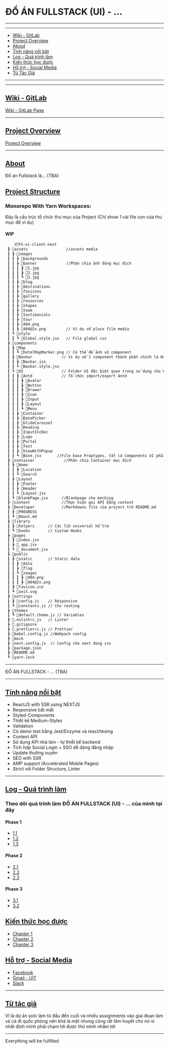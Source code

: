 # ĐỒ ÁN FULLSTACK (UI) - ...

___

---
+ [Wiki - GitLab](https://gitlab.com/php1301/DoAnReactJS/-/wikis/Project-Wiki-about)
+ [Project Overview](https://www.youtube.com/watch?v=__gm2ttLUiI)
+ [About](https://github.com/php1301/vexere-ui/blob/master/Developer/About.md)
+ [Tính năng nổi bật](https://github.com/php1301/vexere-ui/blob/master/Developer/SpecialFeatures.md)
+ [Log - Quá trình làm ](https://github.com/php1301/vexere-ui/tree/master/Developer/PROGRESS)
+ [Kiến thức học được](https://github.com/php1301/vexere-ui/blob/master/Developer/KNOWLEDGE)
+ [Hỗ trợ - Social Media](https://www.facebook.com/dioxittdn.phucprobb)
+ [Từ Tác Giả](https://github.com/php1301/vexere-ui/blob/master/Developer/Info.md)
---
***
## [Wiki - GitLab](https://gitlab.com/php1301/DoAnReactJS/-/wikis/Project-Wiki-about)
[Wiki - GitLab Page](https://gitlab.com/php1301/DoAnReactJS/-/wikis/Project-Wiki-about)
***
## [Project Overview](https://www.youtube.com/watch?v=__gm2ttLUiI)
[Project Overview](https://www.youtube.com/watch?v=__gm2ttLUiI)
***
## [About](https://github.com/php1301/DoAnReactJS/blob/master/Developer/About.md)

Đồ án Fullstack là... (TBA)
## [Project Structure](https://github.com/php1301/vexere-ui/blob/master/Developer/ProjectStructure.md)
### Monorepo With Yarn Workspaces:
Đây là cấu trúc tổ chức thư mục của Project (Chỉ show 1 vài file con của thư mục để ví dụ)
#### WIP

```bash
    📦FS-ui-client-next
 ┣ 📂assets                 //assets media
 ┃ ┣ 📂images
 ┃ ┃ ┣ 📂backgrounds
 ┃ ┃ ┣ 📂banner             //Phân chia ảnh đúng mục đích
 ┃ ┃ ┃ ┣ 📜1.jpg
 ┃ ┃ ┃ ┣ 📜2.jpg
 ┃ ┃ ┃ ┗ 📜3.jpg
 ┃ ┃ ┣ 📂blog            
 ┃ ┃ ┣ 📂destinations
 ┃ ┃ ┣ 📂favicons
 ┃ ┃ ┣ 📂gallery
 ┃ ┃ ┣ 📂resources
 ┃ ┃ ┣ 📂shapes
 ┃ ┃ ┣ 📂team
 ┃ ┃ ┣ 📂testimonials        
 ┃ ┃ ┣ 📂tour
 ┃ ┃ ┣ 📜404.png             
 ┃ ┃ ┣ 📜404@2x.png         // Ví dụ về place file media
 ┃ ┗ 📂style
 ┃ ┃ ┗ 📜Global.style.jsx   // File global css
 ┣ 📂components             
 ┃ ┣ 📂Map
 ┃ ┃ ┗ 📜hotelMapMarker.png // Có thể để ảnh vô component
 ┃ ┣ 📂Navbar             // Ví dụ về 1 component thành phần chính là Navbar - sử dụng styled component
 ┃ ┃ ┣ 📜Navbar.jsx
 ┃ ┃ ┗ 📜Navbar.style.jsx
 ┃ ┗ 📂UI                 // Folder UI đặc biệt quan trọng sử dụng cho UI - libs, snippet, chưa nặng tính logic và custom
 ┃ ┃ ┣ 📂Antd             // Tổ chức import/export Antd 
 ┃ ┃ ┃ ┣ 📂Avatar
 ┃ ┃ ┃ ┣ 📂Button
 ┃ ┃ ┃ ┣ 📂Drawer
 ┃ ┃ ┃ ┣ 📂Icon
 ┃ ┃ ┃ ┣ 📂Input
 ┃ ┃ ┃ ┣ 📂Layout
 ┃ ┃ ┃ ┗ 📂Menu
 ┃ ┃ ┣ 📂Container
 ┃ ┃ ┣ 📂DatePicker
 ┃ ┃ ┣ 📂GlideCarousel
 ┃ ┃ ┣ 📂Heading
 ┃ ┃ ┣ 📂InputIncDec
 ┃ ┃ ┣ 📂Logo
 ┃ ┃ ┣ 📂Portal
 ┃ ┃ ┣ 📂Text
 ┃ ┃ ┣ 📂ViewWithPopup
 ┃ ┃ ┗ 📜Base.jsx       //File base Proptypes, tất cá components UI phải kế thừa từ mục base - default
 ┣ 📂container             //Phân chia Container mục đích
 ┃ ┣ 📂Home
 ┃ ┃ ┣ 📂Location
 ┃ ┃ ┗ 📂Search
 ┃ ┣ 📂Layout
 ┃ ┃ ┣ 📂Footer
 ┃ ┃ ┣ 📂Header
 ┃ ┃ ┗ 📜Layout.jsx
 ┃ ┗ 📜blankPage.jsx      //Blankpage cho mocking
 ┣ 📂context              //Thực hiện gọi API bằng context
 ┣ 📂Developer            //Markdowns file của project trừ README.md
 ┃ ┣ 📂PROGRESS
 ┃ ┗ 📜About.md
 ┣ 📂library
 ┃ ┣ 📂helpers      // Các lib universal hỗ trợ
 ┃ ┗ 📂hooks        // Custom Hooks
 ┣ 📂pages
 ┃ ┣ 📜index.jsx
 ┃ ┣ 📜_app.jsx    
 ┃ ┗ 📜_document.jsx
 ┣ 📂public
 ┃ ┣ 📂static       // Static data
 ┃ ┃ ┣ 📂data
 ┃ ┃ ┣ 📂flag
 ┃ ┃ ┗ 📂images
 ┃ ┃ ┃ ┣ 📜404.png
 ┃ ┃ ┃ ┣ 📜404@2x.png
 ┃ ┣ 📜favicon.ico
 ┃ ┗ 📜zeit.svg
 ┣ 📂settings
 ┃ ┣ 📜config.js    // Responsive
 ┃ ┗ 📜constants.js // Cho routing
 ┣ 📂themes
 ┃ ┗ 📜default.theme.js // Variables
 ┣ 📜.eslintrc.js   // Linter
 ┣ 📜.gitignore
 ┣ 📜.prettierrc.js // Prettier
 ┣ 📜babel.config.js //Webpack config
 ┣ 📜mock
 ┣ 📜next.config.js  // Config cho next dùng css
 ┣ 📜package.json
 ┣ 📜README.md
 ┗ 📜yarn.lock
```
***
ĐỒ ÁN FULLSTACK - ... (TBA)
***
## [Tính năng nổi bật](https://github.com/php1301/vexere-ui/blob/master/Developer/SpecialFeatures.md)
+ ReactJS with SSR using NEXTJS
+ Responsive bắt mắt
+ Styled-Components
+ Thiết kế Medium-Styles
+ Validation
+ Có demo test bằng Jest/Enzyme và react/tesing
+ Context API
+ Sử dụng API nhà làm - tự thiết kế backend
+ Tích hợp Social Login + SSO dễ dàng đăng nhập
+ Update thường xuyên
+ SEO with SSR
+ AMP support (Accelerated Mobile Pages)
+ Strict với Folder Structure, Linter
***
## [Log - Quá trình làm ](https://github.com/php1301/vexere-ui/tree/master/Developer/PROGRESS)
### Theo dõi quá trình làm ĐỒ ÁN FULLSTACK (UI) - ... của mình tại đây
#### Phase 1
+ [1.1](https://github.com/php1301/vexere-ui/blob/master/Developer/PROGRESS/Phase%201/Phase-1_1.md)
+ [1.2](https://github.com/php1301/DoAnReactJS/blob/master/Developer/PROGRESS/Phase%201/Phase-1_2.md)
+ [1.3](https://github.com/php1301/DoAnReactJS/blob/master/Developer/PROGRESS/Phase%201/Phase-1_3.md)
#### Phase 2
+ [2.1](https://github.com/php1301/vexere-ui/blob/master/Developer/PROGRESS/Phase%202/Phase-2_1.md)
+ [2.2](https://github.com/php1301/DoAnReactJS/blob/master/Developer/PROGRESS/Phase%202/Phase-2_2.md)
+ [2.3](https://github.com/php1301/DoAnReactJS/blob/master/Developer/PROGRESS/Phase%202/Phase-2_3.md)
#### Phase 3
+ [3.1](https://github.com/php1301/DoAnReactJS/blob/master/Developer/PROGRESS/Phase%203/Phase-3_1.md)
+ [3.2](https://github.com/php1301/DoAnReactJS/blob/master/Developer/PROGRESS/Phase%203/Phase-3_2.md)
## [Kiến thức học được](https://github.com/php1301/vexere-ui/blob/master/Developer/KNOWLEDGE)
+ [Chapter 1](https://github.com/php1301/vexere-ui/blob/master/Developer/KNOWLEDGE/Knowledge_1.md)
+ [Chapter 2](https://github.com/php1301/vexere-ui/blob/master/Developer/KNOWLEDGE/Knowledge_2.md)
+ [Chapter 3](https://github.com/php1301/vexere-ui/blob/master/Developer/KNOWLEDGE/Knowledge_3.md)
## [Hỗ trợ - Social Media](https://www.facebook.com/dioxittdn.phucprobb)
+ [Facebook](https://www.facebook.com/dioxittdn.phucprobb)
+ [Gmail - UIT](19520854@gm.uit.edu.vn)
+ [Slack](https://join.slack.com/t/reactjsgroupe/shared_invite/enQtNzk4MzkxMjc2MDIyLWIzZTNlNzVlZmM4YjExYWYyMzhkMmZlYzg2YjJhNWRiMzQ5YmE5ZDMyNmYyNzVlN2VhYTNhYWEwNDhlODA4MWM)
***
## [Từ tác giả](https://github.com/php1301/vexere-ui/blob/master/Developer/Info.md)
Vì là dự án solo làm từ đầu đến cuối và nhiều assignments vào giai đoạn làm và cả đi quốc phòng nên khá là mệt nhưng cũng rất tâm huyết cho nó vì nhất định mình phải chạm tới được thứ mình nhắm tới
***
Everything will be fulfilled
